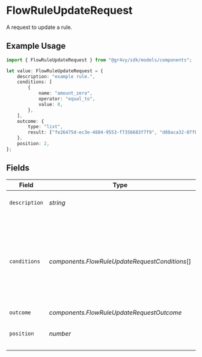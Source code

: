 # FlowRuleUpdateRequest

A request to update a rule.

## Example Usage

```typescript
import { FlowRuleUpdateRequest } from "@gr4vy/sdk/models/components";

let value: FlowRuleUpdateRequest = {
    description: "example rule.",
    conditions: [
        {
            name: "amount_zero",
            operator: "equal_to",
            value: 0,
        },
    ],
    outcome: {
        type: "list",
        result: ["fe26475d-ec3e-4884-9553-f7356683f7f9", "d88aca32-07fb-46cd-a43f-86da02b73c21"],
    },
    position: 2,
};
```

## Fields

| Field                                                                                                           | Type                                                                                                            | Required                                                                                                        | Description                                                                                                     | Example                                                                                                         |
| --------------------------------------------------------------------------------------------------------------- | --------------------------------------------------------------------------------------------------------------- | --------------------------------------------------------------------------------------------------------------- | --------------------------------------------------------------------------------------------------------------- | --------------------------------------------------------------------------------------------------------------- |
| `description`                                                                                                   | *string*                                                                                                        | :heavy_minus_sign:                                                                                              | Description of the flow rule.                                                                                   | example rule.                                                                                                   |
| `conditions`                                                                                                    | *components.FlowRuleUpdateRequestConditions*[]                                                                  | :heavy_minus_sign:                                                                                              | One or more conditions that apply for this rule. Each condition needs to match for this rule to go into effect. |                                                                                                                 |
| `outcome`                                                                                                       | *components.FlowRuleUpdateRequestOutcome*                                                                       | :heavy_minus_sign:                                                                                              | N/A                                                                                                             |                                                                                                                 |
| `position`                                                                                                      | *number*                                                                                                        | :heavy_check_mark:                                                                                              | The position of the rule in the flow.                                                                           | 2                                                                                                               |